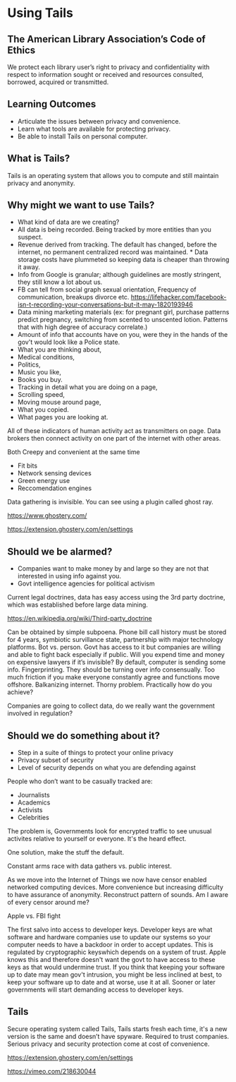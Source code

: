 # Using Tails

## The American Library Association’s Code of Ethics
We protect each library user’s right to privacy and confidentiality with respect to information sought or
received and resources consulted, borrowed, acquired or transmitted.

## Learning Outcomes

* Articulate the issues between privacy and convenience.
* Learn what tools are available for protecting privacy.
* Be able to install Tails on personal computer.



## What is Tails?

Tails is an operating system that allows you to compute and still maintain privacy and anonymity. 

## Why might we want to use Tails?

* What kind of data are we creating?
* All data is being recorded. Being tracked by more entities than you suspect.
* Revenue derived from tracking. The default has changed, before the internet, no permanent centralized record was maintained. * Data storage costs have plummeted so keeping data is cheaper than throwing it away.
* Info from Google is granular; although guidelines are mostly stringent, they still know a lot about us.
* FB can tell from social graph sexual orientation, Frequency of communication, breakups divorce etc.
https://lifehacker.com/facebook-isn-t-recording-your-conversations-but-it-may-1820193946
* Data mining marketing materials (ex: for pregnant girl, purchase patterns predict pregnancy, switching from scented to unscented lotion. Patterns that with high degree of accuracy correlate.)
* Amount of info that accounts have on you, were they in the hands of the gov't would look like a Police state.
* What you are thinking about,
* Medical conditions,
* Politics,
* Music you like,
* Books you buy. 
* Tracking in detail what you are doing on a page,
* Scrolling speed,
* Moving mouse around page,
* What you copied.
* What pages you are looking at.

All of these indicators of human activity act as transmitters on page.  Data brokers then connect activity on one part of the internet with other areas.

Both Creepy and convenient at the same time

* Fit bits
* Network sensing devices
* Green energy use
* Reccomendation engines

Data gathering is invisible. You can see using a plugin called ghost ray.

https://www.ghostery.com/


https://extension.ghostery.com/en/settings

## Should we be alarmed?

* Companies want to make money by and large so they are not that interested in using info against you.
* Govt intelligence agencies for political activism

Current legal doctrines, data has easy access using the 3rd party doctrine, which was established before large data mining.

https://en.wikipedia.org/wiki/Third-party_doctrine

Can be obtained by simple subpoena. Phone bill call history must be stored for 4 years, symbiotic survillance state, partnership with major technology platforms. Bot vs. person. Govt has access to it but companies are willing and able to fight back especially if public. Will you expend time and money on expensive lawyers if it’s invisible?
By default, computer is sending some info. Fingerprinting. They should be turning over info consensually.  Too much friction if you make everyone constantly agree and functions move offshore. Balkanizing  internet. Thorny problem. Practically how do you achieve?

Companies are going to collect data, do we really want the government involved in regulation?  

## Should we do something about it? 

* Step in a suite of things to protect your online privacy
* Privacy subset of security
* Level of security depends on what you are defending against

People who don’t want to be casually tracked are:

* Journalists
* Academics
* Activists
* Celebrities

The problem is, Governments look for encrypted traffic to see unusual activites relative to yourself or everyone. It's the heard effect.

One solution, make the stuff the default.

Constant arms race with data gathers vs. public interest. 

As we move into the Internet of Things we now have censor enabled networked computing devices. More convenience but increasing difficulty  to have assurance of anonymity. Reconstruct pattern of sounds. Am I aware of every censor around me? 

Apple vs. FBI fight 

The first salvo into access to developer keys. Developer keys are what software and hardware companies use to update our systems so your computer needs to have a backdoor in order to accept updates. This is regulated by cryptographic keyswhich depends on a system of trust. Apple knows this and therefore doesn't want the govt to have access to these keys as that would undermine trust. If you think that keeping your software up to date may mean gov't intrusion, you might be less inclined at best, to keep your software up to date and at worse, use it at all. Sooner or later governments will start demanding access to developer keys.

## Tails 
Secure operating system called Tails, Tails starts fresh each time, it's a new version is the same and doesn’t have spyware. Required to trust companies. Serious privacy and security protection come at cost of convenience.




https://extension.ghostery.com/en/settings

https://vimeo.com/218630044
